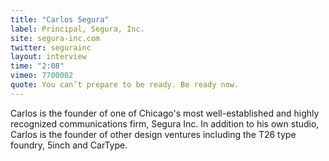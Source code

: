 ```yaml
---
title: "Carlos Segura"
label: Principal, Segura, Inc.
site: segura-inc.com
twitter: segurainc
layout: interview
time: "2:08"
vimeo: 7700002
quote: You can’t prepare to be ready. Be ready now.
---
```


Carlos is the founder of one of Chicago's most well-established and highly recognized communications firm, Segura Inc. In addition to his own studio, Carlos is the founder of other design ventures including the T26 type foundry, 5inch and CarType.